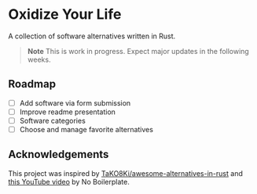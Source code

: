 # Oxidize Your Life

A collection of software alternatives written in Rust.

> **Note**
> This is work in progress. Expect major updates in the following weeks.

## Roadmap

- [ ] Add software via form submission
- [ ] Improve readme presentation
- [ ] Software categories
- [ ] Choose and manage favorite alternatives

## Acknowledgements

This project was inspired by [TaKO8Ki/awesome-alternatives-in-rust](https://github.com/TaKO8Ki/awesome-alternatives-in-rust) and [this YouTube video](https://youtu.be/dFkGNe4oaKk) by No Boilerplate.
